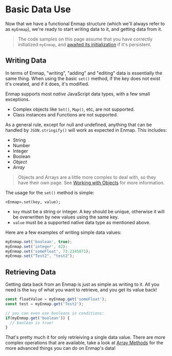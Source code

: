 # Basic Data Use

Now that we have a functional Enmap structure \(which we'll always refer to as `myEnmap`\), we're ready to start writing data to it, and getting data from it. 

> The code samples on this page assume that you have correctly initialized `myEnmap`, and [awaited its initialization]() if it's persistent.

## Writing Data

In terms of Enmap, "writing", "adding" and "editing" data is essentially the same thing. When using the basic `set()` method, if the key does not exist it's created, and if it does, it's modified. 

Enmap supports most _native_ JavaScript data types, with a few small exceptions. 

* Complex objects like `Set()`, `Map()`, etc, are not supported.
* Class instances and Functions are not supported.

As a general rule, except for null and undefined, anything that can be handled by `JSON.stringify()` will work as expected in Enmap. This includes: 

* String
* Number
* Integer
* Boolean
* _Object_
* _Array_

> Objects and Arrays are a little more complex to deal with, so they have their own page. See [Working with Objects](objects.md) for more information.

The usage for the `set()` method is simple: 

```text
<Enmap>.set(key, value);
```

* `key` must be a string or integer. A key should be unique, otherwise it will be overwritten by new values using the same key. 
* `value` must be a supported native data type as mentioned above.

Here are a few examples of writing simple data values: 

```javascript
myEnmap.set('boolean', true);
myEnmap.set('integer', 42);
myEnmap.set('someFloat', 73.2345871);
myEnmap.set("Test2", "test2");
```

## Retrieving Data

Getting data back from an Enmap is just as simple as writing to it. All you need is the `key` of what you want to retrieve, and you get its value back!

```javascript
const floatValue = myEnmap.get('someFloat');
const test = myEnmap.get('Test2');

// you can even use booleans in conditions: 
if(myEnmap.get('boolean')) {
  // boolean is true!
}
```

That's pretty much it for only retrieiving a single data value. There are more complex operations that are available, take a look at [Array Methods](arrays.md) for the more advanced things you can do on Enmap's data!

